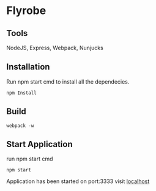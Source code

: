 
# Flyrobe

## Tools
NodeJS, Express, Webpack, Nunjucks

## Installation
Run npm start cmd to install all the dependecies.
```
npm Install

```
## Build
```
webpack -w
```
## Start Application
run npm start cmd
```
npm start
```
Application has been started on port:3333 visit [localhost](http://localhost:3333)
